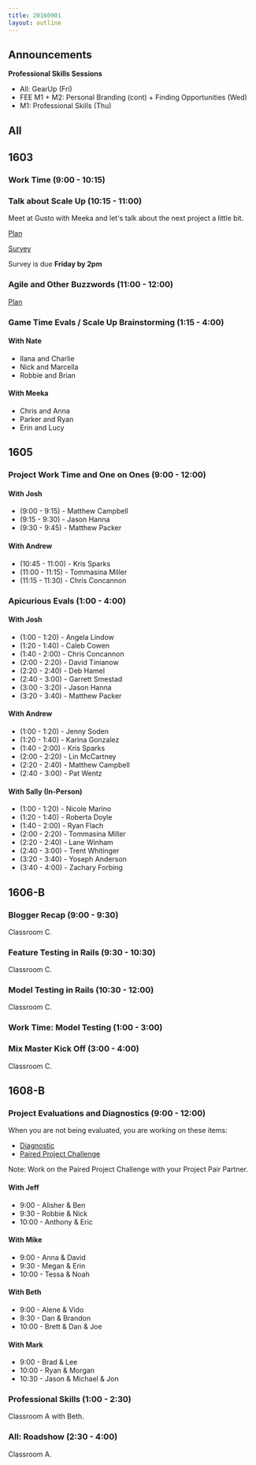 ```yaml
---
title: 20160901
layout: outline
---
```


## Announcements
**Professional Skills Sessions**

* All: GearUp (Fri)
* FEE M1 + M2: Personal Branding (cont) + Finding Opportunities (Wed)
* M1: Professional Skills (Thu)


## All


## 1603

### Work Time (9:00 - 10:15)

### Talk about Scale Up (10:15 - 11:00)

Meet at Gusto with Meeka and let's talk about the next project a little bit.

[Plan](https://github.com/turingschool/lesson_plans/blob/master/ruby_04-apis_and_scalability/week-4-kickoff.markdown)

[Survey](https://docs.google.com/forms/d/e/1FAIpQLSfX6a1kQYcQXVZMluwyl2unpk9-cJFT1ypF-p70W4Sj0T0hng/viewform)

Survey is due **Friday by 2pm**

### Agile and Other Buzzwords (11:00 - 12:00)

[Plan](https://github.com/turingschool/lesson_plans/blob/master/ruby_04-apis_and_scalability/agile_and_other_buzzwords.markdown)

### Game Time Evals / Scale Up Brainstorming (1:15 - 4:00)

#### With Nate

- Ilana and Charlie
- Nick and Marcella
- Robbie and Brian

#### With Meeka

- Chris and Anna
- Parker and Ryan
- Erin and Lucy

## 1605

### Project Work Time and One on Ones (9:00 - 12:00)

#### With Josh

* (9:00 - 9:15) - Matthew Campbell
* (9:15 - 9:30) - Jason Hanna
* (9:30 - 9:45) - Matthew Packer

#### With Andrew

* (10:45 - 11:00) - Kris Sparks
* (11:00 - 11:15) - Tommasina Miller
* (11:15 - 11:30) - Chris Concannon

### Apicurious Evals (1:00 - 4:00)

#### With Josh

* (1:00 - 1:20) - Angela Lindow
* (1:20 - 1:40) - Caleb Cowen
* (1:40 - 2:00) - Chris Concannon
* (2:00 - 2:20) - David Tinianow
* (2:20 - 2:40) - Deb Hamel
* (2:40 - 3:00) - Garrett Smestad
* (3:00 - 3:20) - Jason Hanna
* (3:20 - 3:40) - Matthew Packer

#### With Andrew

* (1:00 - 1:20) - Jenny Soden
* (1:20 - 1:40) - Karina Gonzalez
* (1:40 - 2:00) - Kris Sparks
* (2:00 - 2:20) - Lin McCartney
* (2:20 - 2:40) - Matthew Campbell
* (2:40 - 3:00) - Pat Wentz

#### With Sally (In-Person)

* (1:00 - 1:20) - Nicole Marino
* (1:20 - 1:40) - Roberta Doyle
* (1:40 - 2:00) - Ryan Flach
* (2:00 - 2:20) - Tommasina Miller
* (2:20 - 2:40) - Lane Winham
* (2:40 - 3:00) - Trent Whitinger
* (3:20 - 3:40) - Yoseph Anderson
* (3:40 - 4:00) - Zachary Forbing


## 1606-B

### Blogger Recap (9:00 - 9:30)

Classroom C.

### Feature Testing in Rails (9:30 - 10:30)

Classroom C.

### Model Testing in Rails (10:30 - 12:00)

Classroom C.

### Work Time: Model Testing (1:00 - 3:00)

### Mix Master Kick Off (3:00 - 4:00)

Classroom C.


## 1608-B

### Project Evaluations and Diagnostics (9:00 - 12:00)

When you are not being evaluated, you are working on these items:

* [Diagnostic](https://gist.github.com/mikedao/8fed4e97f5821dd4a80e594147ffde43)
* [Paired Project Challenge](https://github.com/turingschool/challenges/blob/master/ok_cugit.markdown)

Note: Work on the Paired Project Challenge with your Project Pair Partner.

#### With Jeff
* 9:00 - Alisher & Ben
* 9:30 - Robbie & Nick
* 10:00 - Anthony & Eric

#### With Mike
* 9:00 - Anna & David
* 9:30 - Megan & Erin
* 10:00 - Tessa & Noah

#### With Beth
* 9:00 - Alene & Vido
* 9:30 - Dan & Brandon
* 10:00 - Brett & Dan & Joe

#### With Mark
* 9:00 - Brad & Lee
* 10:00 - Ryan & Morgan
* 10:30 - Jason & Michael & Jon

### Professional Skills (1:00 - 2:30)

Classroom A with Beth.

### All: Roadshow (2:30 - 4:00)

Classroom A.
